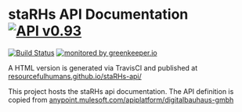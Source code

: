 # staRHs API Documentation [![API v0.93](https://img.shields.io/badge/API-v0.93-blue.svg)](http://resourcefulhumans.github.io/staRHs-api/)

[![Build Status](https://travis-ci.org/ResourcefulHumans/staRHs-api.svg?branch=master)](https://travis-ci.org/ResourcefulHumans/staRHs-api)
[![monitored by greenkeeper.io](https://img.shields.io/badge/greenkeeper.io-monitored-brightgreen.svg)](http://greenkeeper.io/)

A HTML version is generated via TravisCI and published at [resourcefulhumans.github.io/staRHs-api/](http://resourcefulhumans.github.io/staRHs-api/)

This project hosts the staRHs api documentation. The API definition is copied from [anypoint.mulesoft.com/apiplatform/digitalbauhaus-gmbh](https://anypoint.mulesoft.com/apiplatform/digitalbauhaus-gmbh/#/portals/organiz18/pages/54810)

